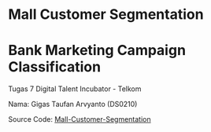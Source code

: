 # Mall Customer Segmentation

# Bank Marketing Campaign Classification

Tugas 7 Digital Talent Incubator - Telkom

Nama: Gigas Taufan Arvyanto (DS0210)

Source Code: [Mall-Customer-Segmentation](https://colab.research.google.com/drive/1LGdG43iBXwzqtUmyOZE7Xw4jhzk0FWxv?usp=sharing)
